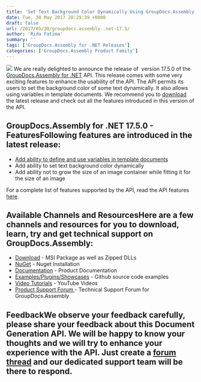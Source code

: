 ```yaml
---
title: 'Set Text Background Color Dynamically Using GroupDocs.Assembly for .NET 17.5.0'
date: Tue, 30 May 2017 20:29:39 +0000
draft: false
url: /2017/05/30/groupdocs.assembly-.net-17.5/
author: 'Rida Fatima'
summary: ''
tags: ['GroupDocs.Assembly for .NET Releases']
categories: ['GroupDocs.Assembly Product Family']
---
```


[![](http://blog.groupdocs.com/wp-content/uploads/sites/4/2017/04/groupdocs-assembly-net.png)](https://www.groupdocs.com/products/assembly/net) We are really delighted to announce the release of  version 17.5.0 of the [GroupDocs.Assembly for .NET](https://www.groupdocs.com/products/assembly/net) API. This release comes with some very exciting features to enhance the usability of the API. The API permits its users to set the background color of some text dynamically. It also allows using variables in template documents. We recommend you to [download](https://downloads.groupdocs.com/assembly/net) the latest release and check out all the features introduced in this version of the API.

## GroupDocs.Assembly for .NET 17.5.0 - FeaturesFollowing features are introduced in the latest release:

*   [Add ability to define and use variables in template documents](https://docs.groupdocs.com/display/assemblynet/Features+Overview#FeaturesOverview-VariablesinTemplateDocuments)
*   Add ability to set text background color dynamically
*   Add ability not to grow the size of an image container while fitting it for the size of an image

For a complete list of features supported by the API, read the API features [here](https://docs.groupdocs.com/assembly/net).

## Available Channels and ResourcesHere are a few channels and resources for you to download, learn, try and get technical support on GroupDocs.Assembly:

*   [Download](https://downloads.groupdocs.com/assembly/net "GroupDocs.Assembly for .NET Downloads") - MSI Package as well as Zipped DLLs
*   [NuGet](https://www.nuget.org/packages/GroupDocs.Assembly/17.5.0 "Document Generation for .NET NuGet") - Nuget Installation
*   [Documentation](http://groupdocs.com/docs/display/assemblynet/Getting+Started "GroupDocs.Assembly for .NET Documentation") - Product Documentation
*   [Examples/Plugins/Showcases](https://github.com/groupdocsassembly/GroupDocs_Assembly_NET "Document Generation for .NET examples and showcases") - Github source code examples
*   [Video Tutorials](https://www.youtube.com/channel/UCfKGAWJDtyZ1s1sD9VCGWFw/playlists?sort=dd&view=1&shelf_id=0 ".NET document generation API video tutorials") - YouTube Videos
*   [Product Support Forum ](http://groupdocs.com/Community/forums/groupdocs.assembly-product-family/8/showforum.aspx "GroupDocs.Assembly for .NET Support forum")\- Technical Support Forum for GroupDocs.Assembly

## FeedbackWe observe your feedback carefully, please share your feedback about this **Document Generation API**. We will be happy to know your thoughts and we will try to enhance your experience with the API. Just create a [forum thread](http://groupdocs.com/Community/forums/groupdocs.assembly-product-family/8/showforum.aspx "Technical Support Forum") and our dedicated support team will be there to respond.





